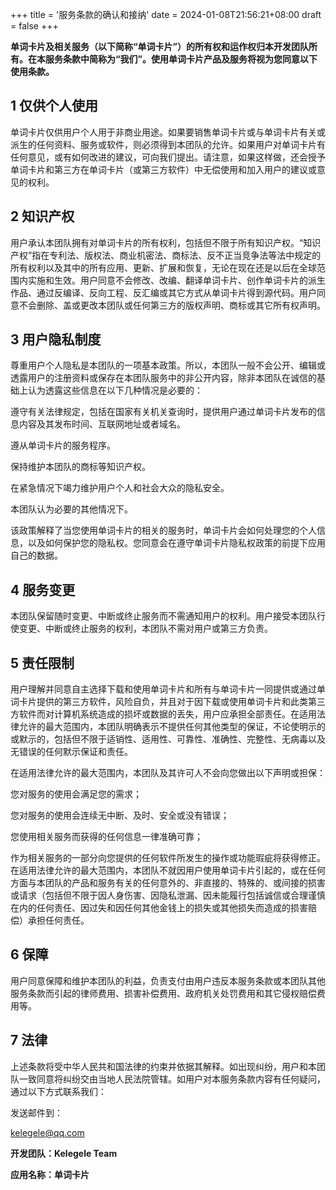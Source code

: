 +++
title = '服务条款的确认和接纳'
date = 2024-01-08T21:56:21+08:00
draft = false
+++

**单词卡片及相关服务（以下简称“单词卡片”）的所有权和运作权归本开发团队所有。在本服务条款中简称为“我们”。使用单词卡片产品及服务将视为您同意以下使用条款。**

## 1 仅供个人使用

单词卡片仅供用户个人用于非商业用途。如果要销售单词卡片或与单词卡片有关或派生的任何资料、服务或软件，则必须得到本团队的允许。如果用户对单词卡片有任何意见，或有如何改进的建议，可向我们提出。请注意，如果这样做，还会授予单词卡片和第三方在单词卡片（或第三方软件）中无偿使用和加入用户的建议或意见的权利。

## 2 知识产权

用户承认本团队拥有对单词卡片的所有权利，包括但不限于所有知识产权。“知识产权”指在专利法、版权法、商业机密法、商标法、反不正当竞争法等法中规定的所有权利以及其中的所有应用、更新、扩展和恢复，无论在现在还是以后在全球范围内实施和生效。用户同意不会修改、改编、翻译单词卡片、创作单词卡片的派生作品、通过反编译、反向工程、反汇编或其它方式从单词卡片得到源代码。用户同意不会删除、盖或更改本团队或任何第三方的版权声明、商标或其它所有权声明。

## 3 用户隐私制度

尊重用户个人隐私是本团队的一项基本政策。所以，本团队一般不会公开、编辑或透露用户的注册资料或保存在本团队服务中的非公开内容，除非本团队在诚信的基础上认为透露这些信息在以下几种情况是必要的：

遵守有关法律规定，包括在国家有关机关查询时，提供用户通过单词卡片发布的信息内容及其发布时间、互联网地址或者域名。

遵从单词卡片的服务程序。

保持维护本团队的商标等知识产权。

在紧急情况下竭力维护用户个人和社会大众的隐私安全。

本团队认为必要的其他情况下。

该政策解释了当您使用单词卡片的相关的服务时，单词卡片会如何处理您的个人信息，以及如何保护您的隐私权。您同意会在遵守单词卡片隐私权政策的前提下应用自己的数据。

## 4 服务变更

本团队保留随时变更、中断或终止服务而不需通知用户的权利。用户接受本团队行使变更、中断或终止服务的权利，本团队不需对用户或第三方负责。

## 5 责任限制

用户理解并同意自主选择下载和使用单词卡片和所有与单词卡片一同提供或通过单词卡片提供的第三方软件，风险自负，并且对于因下载或使用单词卡片和此类第三方软件而对计算机系统造成的损坏或数据的丢失，用户应承担全部责任。在适用法律允许的最大范围内，本团队明确表示不提供任何其他类型的保证，不论使明示的或默示的，包括但不限于适销性、适用性、可靠性、准确性、完整性、无病毒以及无错误的任何默示保证和责任。

在适用法律允许的最大范围内，本团队及其许可人不会向您做出以下声明或担保：

您对服务的使用会满足您的需求；

您对服务的使用会连续无中断、及时、安全或没有错误；

您使用相关服务而获得的任何信息一律准确可靠；

作为相关服务的一部分向您提供的任何软件所发生的操作或功能瑕疵将获得修正。
在适用法律允许的最大范围内，本团队不就因用户使用单词卡片引起的，或在任何方面与本团队的产品和服务有关的任何意外的、非直接的、特殊的、或间接的损害或请求（包括但不限于因人身伤害、因隐私泄漏、因未能履行包括诚信或合理谨慎在内的任何责任、因过失和因任何其他金钱上的损失或其他损失而造成的损害赔偿）承担任何责任。

## 6 保障

用户同意保障和维护本团队的利益，负责支付由用户违反本服务条款或本团队其他服务条款而引起的律师费用、损害补偿费用、政府机关处罚费用和其它侵权赔偿费用等。

## 7 法律

上述条款将受中华人民共和国法律的约束并依据其解释。如出现纠纷，用户和本团队一致同意将纠纷交由当地人民法院管辖。如用户对本服务条款内容有任何疑问，通过以下方式联系我们：


发送邮件到：

kelegele@qq.com

**开发团队：Kelegele Team**

**应用名称：单词卡片**
